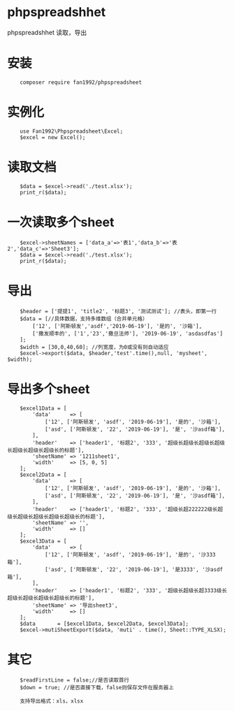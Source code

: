 # phpspreadshhet
phpspreadshhet 读取，导出

# 安装
        composer require fan1992/phpspreadsheet
# 实例化
        use Fan1992\Phpspreadsheet\Excel;
        $excel = new Excel();
        
# 读取文档
        $data = $excel->read('./test.xlsx');
        print_r($data);
# 一次读取多个sheet
        $excel->sheetNames = ['data_a'=>'表1','data_b'=>'表2','data_c'=>'Sheet3'];
        $data = $excel->read('./test.xlsx');
        print_r($data);
        
# 导出
        $header = ['提提1', 'title2', '标题3', '测试测试']; //表头，即第一行
        $data = [//具体数据，支持多维数组（合并单元格）
            ['12', ['阿斯顿发','asdf','2019-06-19'], '是的', '沙箱'],
            ['撒发顺丰的', ['1','23','撒旦法师'], '2019-06-19', 'asdasdfas']
        ];
        $width = [30,0,40,60]; //列宽度，为0或没有则自动适应
        $excel->export($data, $header,'test'.time(),null, 'mysheet', $width);
# 导出多个sheet
        $excel1Data = [
            'data'      => [
                ['12', ['阿斯顿发', 'asdf', '2019-06-19'], '是的', '沙箱'],
                ['asd', ['阿斯顿发', '22', '2019-06-19'], '是', '沙asdf箱'],
            ],
            'header'    => ['header1', '标题2', '333', '超级长超级长超级长超级长超级长超级长超级长的标题'],
            'sheetName' => '1211sheet1',
            'width'     => [5, 0, 5]
        ];
        $excel2Data = [
            'data'      => [
                ['12', ['阿斯顿发', 'asdf', '2019-06-19'], '是的', '沙箱'],
                ['asd', ['阿斯顿发', '22', '2019-06-19'], '是', '沙asdf箱'],
            ],
            'header'    => ['header1', '标题2', '333', '超级长超222222级长超级长超级长超级长超级长超级长的标题'],
            'sheetName' => '',
            'width'     => []
        ];
        $excel3Data = [
            'data'      => [
                ['12', ['阿斯顿发', 'asdf', '2019-06-19'], '是的', '沙333箱'],
                ['asd', ['阿斯顿发', '22', '2019-06-19'], '是3333', '沙asdf箱'],
            ],
            'header'    => ['header1', '标题2', '333', '超级长超级长超3333级长超级长超级长超级长超级长的标题'],
            'sheetName' => '导出sheet3',
            'width'     => []
        ];
        $data       = [$excel1Data, $excel2Data, $excel3Data];
        $excel->mutiSheetExport($data, 'muti' . time(), Sheet::TYPE_XLSX);
        
# 其它
        $readFirstLine = false;//是否读取首行
        $down = true; //是否直接下载，false则保存文件在服务器上
        
        支持导出格式：xls，xlsx
        
